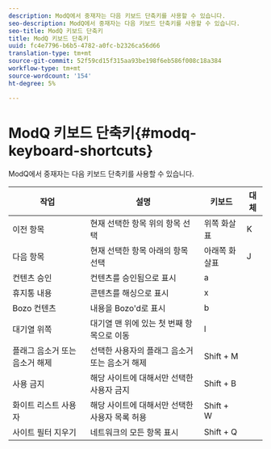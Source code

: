 ```yaml
---
description: ModQ에서 중재자는 다음 키보드 단축키를 사용할 수 있습니다.
seo-description: ModQ에서 중재자는 다음 키보드 단축키를 사용할 수 있습니다.
seo-title: ModQ 키보드 단축키
title: ModQ 키보드 단축키
uuid: fc4e7796-b6b5-4782-a0fc-b2326ca56d66
translation-type: tm+mt
source-git-commit: 52f59cd15f315aa93be198f6eb586f008c18a384
workflow-type: tm+mt
source-wordcount: '154'
ht-degree: 5%

---
```



# ModQ 키보드 단축키{#modq-keyboard-shortcuts}

ModQ에서 중재자는 다음 키보드 단축키를 사용할 수 있습니다.

| 작업 | 설명 | 키보드 | 대체 |
|---|---|---|---|
| 이전 항목 | 현재 선택한 항목 위의 항목 선택 | 위쪽 화살표 | K |
| 다음 항목 | 현재 선택한 항목 아래의 항목 선택 | 아래쪽 화살표 | J |
| 컨텐츠 승인 | 컨텐츠를 승인됨으로 표시 | a |  |
| 휴지통 내용 | 콘텐츠를 해싱으로 표시 | x |  |
| Bozo 컨텐츠 | 내용을 Bozo&#39;d로 표시 | b |  |
| 대기열 위쪽 | 대기열 맨 위에 있는 첫 번째 항목으로 이동 | l |  |
| 플래그 음소거 또는 음소거 해제 | 선택한 사용자의 플래그 음소거 또는 음소거 해제 | Shift + M |  |
| 사용 금지 | 해당 사이트에 대해서만 선택한 사용자 금지 | Shift + B |  |
| 화이트 리스트 사용자 | 해당 사이트에 대해서만 선택한 사용자 목록 허용 | Shift + W |  |
| 사이트 필터 지우기 | 네트워크의 모든 항목 표시 | Shift + Q |  |

